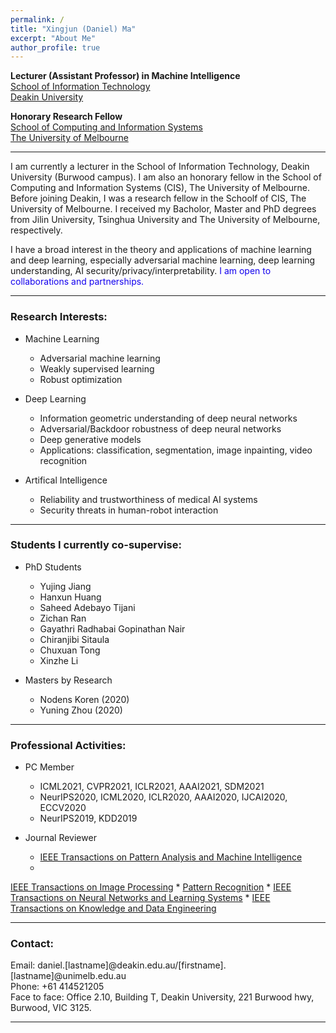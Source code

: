 ```yaml
---
permalink: /
title: "Xingjun (Daniel) Ma"
excerpt: "About Me"
author_profile: true
---
```

<span style="font-weight:bold">Lecturer (Assistant Professor) in Machine Intelligence</span><br>
<a href="https://www.deakin.edu.au/information-technology" target="_blank">School of Information Technology</a><br>
<a href="https://www.deakin.edu.au/" target="_blank">Deakin University</a><br>

<span style="font-weight:bold">Honorary Research Fellow</span><br>
<a href="https://cis.unimelb.edu.au/" target="_blank">School of Computing and Information Systems</a><br>
<a href="https://www.unimelb.edu.au/" target="_blank">The University of Melbourne</a>

---

I am currently a lecturer in the School of Information Technology, Deakin University (Burwood campus). I am also an honorary fellow in the School of Computing and Information Systems (CIS), The University of Melbourne. Before joining Deakin, I was a research fellow in the Schoolf of CIS, The University of Melbourne. I received my Bacholor, Master and PhD degrees from Jilin University, Tsinghua University and The University of Melbourne, respectively.

<!-- where I obtained my PhD degree in machine learning in 2019 under the supervision of Prof. <a href="https://people.eng.unimelb.edu.au/baileyj/" target="_blank">James Bailey</a> and Dr. <a href="https://scholar.google.com.au/citations?user=MjgOHPYAAAAJ&hl=en" target="_blank">Sudanthi Wijewickrema</a>.  -->

I have a broad interest in the theory and applications of machine learning and deep learning, especially adversarial machine learning, deep learning understanding, AI security/privacy/interpretability.
<span style="color:rgb(19,0,238)">I am open to collaborations and partnerships. </span>

<!-- I have visited a few amazing research institues: National Institute of Informatics (Japan) hosted by Prof. Michael E. Houle, and RIKEN (Japan) hosted by Prof. Masashi Sugiyama. I am also fortunate to have collabarated with many highly respected researchers. -->
<!-- I am also fortunate to have collabarated with <a href="https://people.eng.unimelb.edu.au/smonazam/" target="_blank">Prof. Sarah Erfani</a> (Melbourne University), <a href="https://sites.google.com/site/csyisenwang/" target="_blank">Dr. Yisen Wang</a> (Tsinghua University), <a href="https://scholar.google.com/citations?user=HUYTC0gAAAAJ&hl=en" target="_blank">Prof. Feng Lu</a> (Beihang University), <a href="http://www.crystal-boli.com/" target="_blank">Prof. Bo Li</a> (UIUC), <a href="http://web.cs.ucla.edu/~qgu/" target="_blank"> Prof. Quanquan Gu</a> (UCLA), <a href="http://www.yugangjiang.info" target="_blank"> Prof. Yu-Gang Jiang</a> (Fudan University), and <a href="https://people.eecs.berkeley.edu/~dawnsong/" target="_blank">Prof. Dawn Song</a> (UC Berkeley). -->

<!-- <span style="color:rgb(19,0,238)">For master/hornors students, contact me if you are interested in doing machine learning research with me.</span> -->

---

### Research Interests:
* Machine Learning
    * Adversarial machine learning
    * Weakly supervised learning
    * Robust optimization

* Deep Learning
    * Information geometric understanding of deep neural networks
    * Adversarial/Backdoor robustness of deep neural networks
    * Deep generative models
    * Applications: classification, segmentation, image inpainting, video recognition

* Artifical Intelligence
    * Reliability and trustworthiness of medical AI systems
    * Security threats in human-robot interaction

<!-- * Machine Learning
  * Secure/Robust/Explainable machine learning
  * Adversarial machine learning (<a href="https://github.com/xingjunm/AI2019_Tutorial_on_Adversarial_Machine_Learning" target="_blank">AML tutorial at AI2019 with Sarah Erfani</a>)
  * Weakly supervised learning
  * Reinforcement learning
* Deep Learning and Security
  * Adversarial attack/defense
  * Backdoor attack/defense
  * Generative adverarial networks
  * Applications: object recognition, image inpainting, object detection, video recognition, automatic speech recognition
* Artifical Intelligence
  * Medical AI
  * Virtual reality surgery -->

---
<!-- ### Latest News:
* *01/2021: Three papers are accepted to ICLR2021, two spotlights (Top 4%=114/2997) and one poster.*
* *01/2021: One paper on robustness testing of deep neural networks is accepted to ICSE2021.*

--- -->

### Students I currently co-supervise:
* PhD Students
    * Yujing Jiang
    * Hanxun Huang
    * Saheed Adebayo Tijani
    * Zichan Ran
    * Gayathri Radhabai Gopinathan Nair
    * Chiranjibi Sitaula
    * Chuxuan Tong
    * Xinzhe Li

*  Masters by Research
    * Nodens Koren (2020)
    * Yuning Zhou (2020)

---

### Professional Activities:

* PC Member
    * ICML2021, CVPR2021, ICLR2021, AAAI2021, SDM2021
    * NeurIPS2020, ICML2020, ICLR2020, AAAI2020, IJCAI2020, ECCV2020
    * NeurIPS2019, KDD2019

* Journal Reviewer
    * <a href="https://www.computer.org/csdl/journal/tp" target="_blank">IEEE Transactions on Pattern Analysis and Machine Intelligence</a>
    * <a href="https://signalprocessingsociety.org/publications-resources/ieee-transactions-image-processing" target="_blank">
IEEE Transactions on Image Processing</a>
    * <a href="https://www.journals.elsevier.com/pattern-recognition" target="_blank">
Pattern Recognition</a>
    * <a href="https://cis.ieee.org/publications/t-neural-networks-and-learning-systems" target="_blank">
IEEE Transactions on Neural Networks and Learning Systems</a>
    * <a href="http://www.computer.org/portal/web/tkde" target="_blank">
IEEE Transactions on Knowledge and Data Engineering</a>
    <!-- * <a href="https://dl.acm.org/journal/tomm" target="_blank">
ACM Transactions on Multimedia Computing, Communications, and Applications</a>
    * <a href="https://www.springer.com/journal/10115" target="_blank">
Knowledge and Information Systems</a>
    * <a href="http://www.ieee-ies.org/pubs/transactions-on-industrial-informatics" target="_blank">
IEEE Transactions on Industrial Informatics</a>
    * <a href="http://www.ieee-ras.org/publications/ra-l" target="_blank">
IEEE Robotics and Automation Letters</a> -->

<!--
<span style="color:blue">
For PhD applicants: funded positions are available for 2020 in our group on adversarial machine learning research. Please directly contact</span> <a href="http://people.eng.unimelb.edu.au/baileyj/" target="_blank">Prof. James Bailey</a>.

<span style="color:blue">For Unimelb master students, contact me if you are familar with: 1) web skills such as js, node.js and html; and 2) machine/deep learning knowledge/tools such as pytorch, tensorflow, keras. (send me your academic transcript)</span>

-->

---

### Contact:

Email: daniel.[lastname]@deakin.edu.au/[firstname].[lastname]@unimelb.edu.au <br>
Phone: +61 414521205<br>
Face to face: Office 2.10, Building T, Deakin University, 221 Burwood hwy, Burwood, VIC 3125.

---

